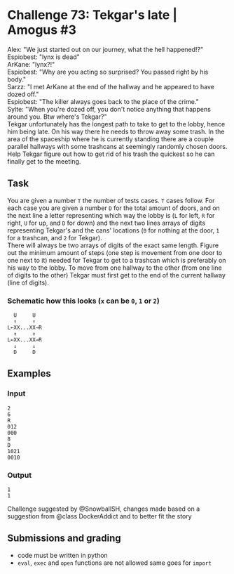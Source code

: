 # Challenge 73: Tekgar's late | Amogus #3

Alex: "We just started out on our journey, what the hell happened!?"  
Espiobest: "lynx is dead"  
ArKane: "lynx?!"  
Espiobest: "Why are you acting so surprised? You passed right by his body."  
Sarzz: "I met ArKane at the end of the hallway and he appeared to have dozed off."  
Espiobest: "The killer always goes back to the place of the crime."  
Sylte: "When you're dozed off, you don't notice anything that happens around you. Btw where's Tekgar?"  
Tekgar unfortunately has the longest path to take to get to the lobby, hence him being late. On his way there he needs to throw away some trash. In the area of the spaceship where he is currently standing there are a couple parallel hallways with some trashcans at seemingly randomly chosen doors. Help Tekgar figure out how to get rid of his trash the quickest so he can finally get to the meeting.

## Task

You are given a number `T` the number of tests cases. `T` cases follow. For each case you are given a number `D` for the total amount of doors, and on the next line a letter representing which way the lobby is (`L` for left, `R` for right, `U` for up, and `D` for down) and the next two lines arrays of digits representing Tekgar's and the cans' locations (`0` for nothing at the door, `1` for a trashcan, and `2` for Tekgar).  
There will always be two arrays of digits of the exact same length. Figure out the minimum amount of steps (one step is movement from one door to one next to it) needed for Tekgar to get to a trashcan which is preferably on his way to the lobby. To move from one hallway to the other (from one line of digits to the other) Tekgar must first get to the end of the current hallway (line of digits).

### Schematic how this looks (`x` can be `0`, `1` or `2`)
```
  U     U
  ↑     ↑
L←XX...XX→R
  ↕     ↕
L←XX...XX→R
  ↓     ↓
  D     D
```

## Examples

### Input
```
2
6
R
012
000
8
D
1021
0010
```

### Output
```
1
1
```

Challenge suggested by @SnowballSH, changes made based on a suggestion from @class DockerAddict and to better fit the story

## Submissions and grading

- code must be written in python
- `eval`, `exec` and `open` functions are not allowed same goes for `import`